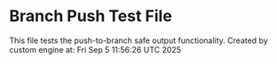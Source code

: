 # Branch Push Test File
This file tests the push-to-branch safe output functionality.
Created by custom engine at: Fri Sep  5 11:56:26 UTC 2025
